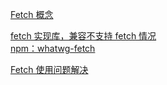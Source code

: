 

[Fetch 概念](https://developer.mozilla.org/zh-CN/docs/Web/API/Fetch_API)

[fetch 实现库，兼容不支持 fetch 情况](https://github.github.io/fetch/)  
[npm：whatwg-fetch ](https://www.npmjs.com/package/whatwg-fetch)

[Fetch 使用问题解决](https://segmentfault.com/a/1190000003810652)


